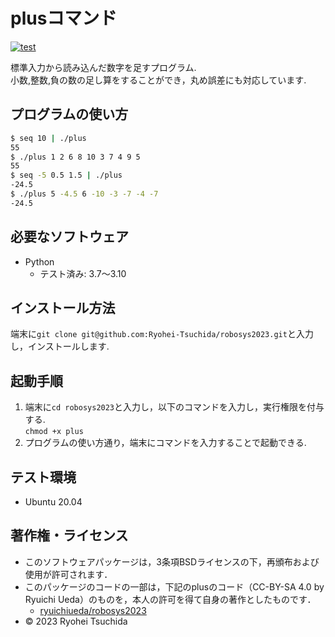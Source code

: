 # plusコマンド
[![test](https://github.com/Ryohei-Tsuchida/robosys2023/actions/workflows/test.yml/badge.svg)](https://github.com/Ryohei-Tsuchida/robosys2023/actions)

標準入力から読み込んだ数字を足すプログラム.  
小数,整数,負の数の足し算をすることができ，丸め誤差にも対応しています.

## プログラムの使い方
```bash
$ seq 10 | ./plus
55
$ ./plus 1 2 6 8 10 3 7 4 9 5
55
$ seq -5 0.5 1.5 | ./plus
-24.5
$ ./plus 5 -4.5 6 -10 -3 -7 -4 -7
-24.5
```

## 必要なソフトウェア
* Python
  * テスト済み: 3.7〜3.10

## インストール方法
端末に```git clone git@github.com:Ryohei-Tsuchida/robosys2023.git```と入力し，インストールします.

## 起動手順
1. 端末に```cd robosys2023```と入力し，以下のコマンドを入力し，実行権限を付与する.  
	```chmod +x plus```
2. プログラムの使い方通り，端末にコマンドを入力することで起動できる.


## テスト環境
* Ubuntu 20.04

## 著作権・ライセンス
* このソフトウェアパッケージは，3条項BSDライセンスの下，再頒布および使用が許可されます．
* このパッケージのコードの一部は，下記のplusのコード（CC-BY-SA 4.0 by Ryuichi Ueda）のものを，本人の許可を得て自身の著作としたものです．
	* [ryuichiueda/robosys2023](https://github.com/ryuichiueda/robosys2023)  
* © 2023 Ryohei Tsuchida
